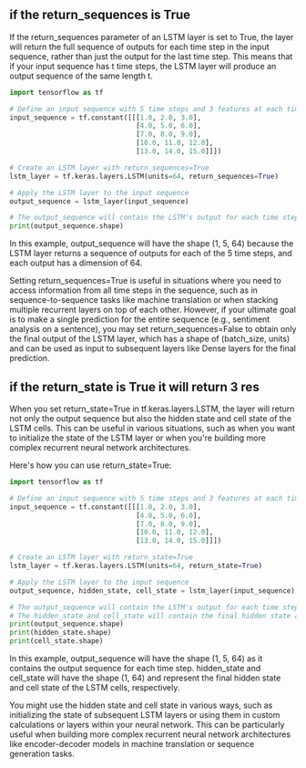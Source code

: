 ## if the return_sequences is True
If the return_sequences parameter of an LSTM layer is set to True, the layer will return the full sequence of outputs for each time step in the input sequence, rather than just the output for the last time step. This means that if your input sequence has t time steps, the LSTM layer will produce an output sequence of the same length t.
```python
import tensorflow as tf

# Define an input sequence with 5 time steps and 3 features at each time step
input_sequence = tf.constant([[[1.0, 2.0, 3.0],
                               [4.0, 5.0, 6.0],
                               [7.0, 8.0, 9.0],
                               [10.0, 11.0, 12.0],
                               [13.0, 14.0, 15.0]]])

# Create an LSTM layer with return_sequences=True
lstm_layer = tf.keras.layers.LSTM(units=64, return_sequences=True)

# Apply the LSTM layer to the input sequence
output_sequence = lstm_layer(input_sequence)

# The output_sequence will contain the LSTM's output for each time step
print(output_sequence.shape)

```

In this example, output_sequence will have the shape (1, 5, 64) because the LSTM layer returns a sequence of outputs for each of the 5 time steps, and each output has a dimension of 64.

Setting return_sequences=True is useful in situations where you need to access information from all time steps in the sequence, such as in sequence-to-sequence tasks like machine translation or when stacking multiple recurrent layers on top of each other. However, if your ultimate goal is to make a single prediction for the entire sequence (e.g., sentiment analysis on a sentence), you may set return_sequences=False to obtain only the final output of the LSTM layer, which has a shape of (batch_size, units) and can be used as input to subsequent layers like Dense layers for the final prediction.

## if the return_state is True it will return 3 res
When you set return_state=True in tf.keras.layers.LSTM, the layer will return not only the output sequence but also the hidden state and cell state of the LSTM cells. This can be useful in various situations, such as when you want to initialize the state of the LSTM layer or when you're building more complex recurrent neural network architectures.

Here's how you can use return_state=True:
```python
import tensorflow as tf

# Define an input sequence with 5 time steps and 3 features at each time step
input_sequence = tf.constant([[[1.0, 2.0, 3.0],
                               [4.0, 5.0, 6.0],
                               [7.0, 8.0, 9.0],
                               [10.0, 11.0, 12.0],
                               [13.0, 14.0, 15.0]]])

# Create an LSTM layer with return_state=True
lstm_layer = tf.keras.layers.LSTM(units=64, return_state=True)

# Apply the LSTM layer to the input sequence
output_sequence, hidden_state, cell_state = lstm_layer(input_sequence)

# The output_sequence will contain the LSTM's output for each time step
# The hidden_state and cell_state will contain the final hidden state and cell state of the LSTM cells
print(output_sequence.shape)
print(hidden_state.shape)
print(cell_state.shape)

```

In this example, output_sequence will have the shape (1, 5, 64) as it contains the output sequence for each time step. hidden_state and cell_state will have the shape (1, 64) and represent the final hidden state and cell state of the LSTM cells, respectively.

You might use the hidden state and cell state in various ways, such as initializing the state of subsequent LSTM layers or using them in custom calculations or layers within your neural network. This can be particularly useful when building more complex recurrent neural network architectures like encoder-decoder models in machine translation or sequence generation tasks.